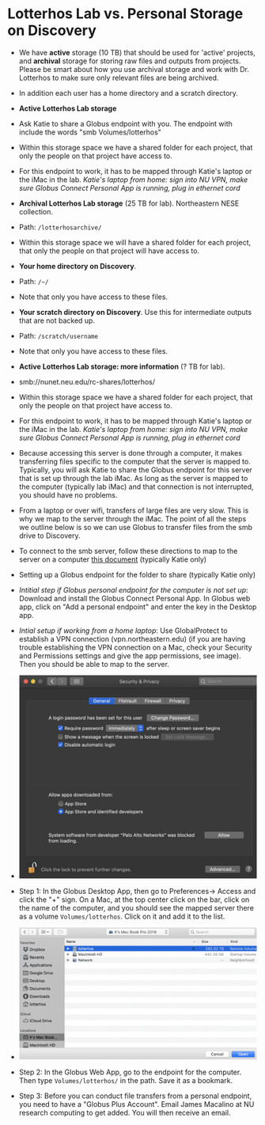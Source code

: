#  Lotterhos Lab vs. Personal Storage on Discovery


* We have **active** storage (10 TB) that should be used for 'active' projects, and **archival** storage for storing 
raw files and outputs from projects. Please be smart about how you use archival storage and work with Dr. Lotterhos to 
make sure only relevant files are being archived.

* In addition each user has a home directory and a scratch directory.

* **Active Lotterhos Lab storage** 
* Ask Katie to share a Globus endpoint with you. The endpoint with include the words "smb Volumes/lotterhos"
* Within this storage space we have a shared folder for each project, that only the people on that project have access to.
* For this endpoint to work, it has to be mapped through Katie's laptop or the iMac in the lab. _Katie's laptop from home: sign into NU VPN, make sure Globus Connect Personal App is running, plug in ethernet cord_

* **Archival Lotterhos Lab storage** (25 TB for lab). Northeastern NESE collection. 
* Path: `/lotterhosarchive/`
* Within this storage space we will have a shared folder for each project, that only the people on that project will have access to.

* **Your home directory on Discovery**.  
* Path: `/~/`
* Note that only you have access to these files.

* **Your scratch directory on Discovery**. Use this for intermediate outputs that are not backed up. 
* Path: `/scratch/username`
 * Note that only you have access to these files.

* **Active Lotterhos Lab storage: more information** (? TB for lab).  
* smb://nunet.neu.edu/rc-shares/lotterhos/
* Within this storage space we have a shared folder for each project, that only the people on that project have access to.
 * For this endpoint to work, it has to be mapped through Katie's laptop or the iMac in the lab. _Katie's laptop from home: sign into NU VPN, make sure Globus Connect Personal App is running, plug in ethernet cord_
* Because accessing this server is done through a computer, it makes transferring files specific to the computer that the server is mapped to. Typically, you will ask Katie to share the Globus endpoint for this server that is set up through the lab iMac. As long as the server is mapped to the computer (typically lab iMac) and that connection is not interrupted, you should have no problems. 
 * From a laptop or over wifi, transfers of large files are very slow. This is why we map to the server through the iMac. The point of all the steps we outline below is so we can use Globus to transfer files from the smb drive to Discovery.
* To connect to the smb server, follow these directions to map to the server on a computer [this document](accessing_shared_storage_2020.pdf) (typically Katie only)
* Setting up a Globus endpoint for the folder to share (typically Katie only)
 * _Intitial step if Globus personal endpoint for the computer is not set up_: Download and install the Globus Connect Personal App. In Globus web app, click on "Add a personal endpoint" and enter the key in the Desktop app.
 * _Intial setup if working from a home laptop_: Use GlobalProtect to establish a VPN connection (vpn.northeastern.edu) (if you are having trouble establishing the VPN connection on a Mac, check your Security and Permissions settings and give the app permissions, see image). Then you should be able to map to the server. 
  * ![](globalprotectgetittowork.png) 
 * Step 1: In the Globus Desktop App, then go to Preferences-> Access and click the "+" sign. On a Mac, at the top center click on the bar, click on the name of the computer, and you should see the mapped server there as a volume `Volumes/lotterhos`. Click on it and add it to the list.
  * ![](howtofindvolumeinglobusconnect.png)
 * Step 2: In the Globus Web App, go to the endpoint for the computer. Then type `Volumes/lotterhos/` in the path. Save it as a bookmark.
 * Step 3: Before you can conduct file transfers from a personal endpoint, you need to have a "Globus Plus Account". Email James Macalino at NU research computing to get added. You will then receive an email.

